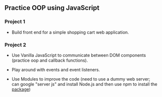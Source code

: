 ## Practice OOP using JavaScript

### Project 1

- Build front end for a simple shopping cart web application.

### Project 2

- Use Vanilla JavaScript to communicate between DOM components (practice oop and callback functions).

- Play around with events and event listeners.

- Use Modules to improve the code (need to use a dummy web server; can google "server js" and install Node.js and then use npm to install the [package](https://www.npmjs.com/package/serve))

